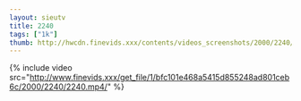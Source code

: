 ```yaml
--- 
layout: sieutv
title: 2240
tags: ["1k"]
thumb: http://hwcdn.finevids.xxx/contents/videos_screenshots/2000/2240/preview.mp4.jpg
---
```

{% include video src="http://www.finevids.xxx/get_file/1/bfc101e468a5415d855248ad801ceb6c/2000/2240/2240.mp4/" %} 
